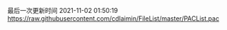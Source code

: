 最后一次更新时间 2021-11-02 01:50:19
https://raw.githubusercontent.com/cdlaimin/FileList/master/PACList.pac


